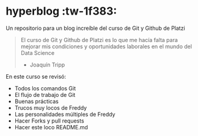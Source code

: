 # hyperblog :tw-1f383:
Un repositorio para un blog increíble del curso de Git y Github de Platzi

>El curso de Git y Github de Platzi es lo que me hacía falta para mejorar mis condiciones y oportunidades laborales en el mundo del Data Science
> - Joaquín Tripp

En este curso se revisó:
* Todos los comandos Git
* El flujo de trabajo de Git
* Buenas prácticas
* Trucos muy locos de Freddy
* Las personalidades múltiples de Freddy
* Hacer Forks y pull requests
* Hacer este loco README.md
